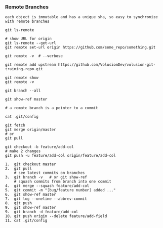 ### Remote Branches

    each object is immutable and has a unique sha, so easy to synchronize with remote branches

    git ls-remote

    # show URL for origin
    git ls-remote --get-url
    git remote set-url origin https://github.com/some_repo/something.git

    git remote -v  # --verbose

    git remote add upstream https://github.com/VolusionDev/volusion-git-training-repo.git

    git remote show
    git remote -v

    git branch --all
    
    git show-ref master

    # a remote branch is a pointer to a commit

    cat .git/config

    git fetch
    git merge origin/master
    # or
    git pull

    git checkout -b feature/add-col
    # make 2 changes
    git push -u feature/add-col origin/feature/add-col

    1.  git checkout master
    2.  git pull
        # see latest commits on branches
    3.  git branch -v   # or git show-ref
        # squash commits from branch into one commit
    4.  git merge --squash feature/add-col
    5.  git commit -m "[bug/feature number] added ..."
    6.  git show-ref master
    7.  git log --oneline --abbrev-commit
    8.  git push
    9.  git show-ref master
    9.  git branch -d feature/add-col
    10. git push origin --delete feature/add-field
    11. cat .git/config
    




